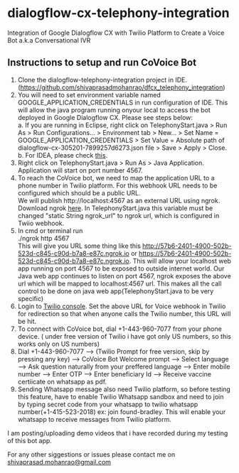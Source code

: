 # dialogflow-cx-telephony-integration
Integration of Google Dialogflow CX with Twilio Platform to Create a Voice Bot a.k.a Conversational IVR

## Instructions to setup and run CoVoice Bot
1. Clone the dialogflow-telephony-integration project in IDE.(https://github.com/shivaprasadmohanrao/dfcx_telephony_integration)
2. You will need to set environment variable named GOOGLE\_APPLICATION\_CREDENTIALS in run configuration of IDE. This will allow the java program running onyour local to access the bot deployed in Google Dialogflow CX. Please see steps below:
<br>a. If you are running in Eclipse, right click on TelephonyStart.java > Run As > Run Configurations... > Environment tab > New... > Set Name = GOOGLE\_APPLICATION\_CREDENTIALS > Set Value = Absolute path of dialogflow-cx-305201-7899257d6273.json file > Save > Apply > Close.
<br>b. For IDEA, please check <a href="https://www.jetbrains.com/help/objc/add-environment-variables-and-program-arguments.html#add-environment-variables">this</a>.
4. Right click on TelephonyStart.java > Run As > Java Application. Application will start on port number 4567.
5. To reach the CoVoice bot, we need to map the application URL to a phone number in Twilio platform. For this webhook URL needs to be configured which should be a public URL.
<br>We will publish http://localhost:4567 as an external URL using ngrok. Download ngrok <a href="https://ngrok.com/download">here</a>.
In TelephonyStart.java this variable must be changed "static String ngrok_url" to ngrok url, which is configured in Twiio webhook.
6. In cmd or terminal run<br>
./ngrok http 4567
<br>This will give you URL some thing like this http://57b6-2401-4900-502b-523d-c845-c90d-b7a8-e87c.ngrok.io or https://57b6-2401-4900-502b-523d-c845-c90d-b7a8-e87c.ngrok.io.
This will allow your localhost web app running on port 4567 to be exposed to outside internet world. Our Java web app continues to listen on port 4567, ngrok exposes the above url which will be mapped to localhost:4567 url. This makes all the call control to be done on java web app(TelephonyStart.java to be very specific)
7. Login to <a href="https://console.twilio.com/">Twilio console</a>. Set the above URL for Voice webhook in Twilio for redirection so that when anyone calls the Twilio number, this URL will be hit.
8. To connect with CoVoice bot, dial +1-443-960-7077 from your phone device. ( under free version of Twilio i have got only US numbers, so this works only on US numbers)
9. Dial +1-443-960-7077 --> (Twilio Prompt for free version, skip by pressing any key) --> CoVoice Bot Welcome prompt --> Select language --> Ask question naturally from your preffered language --> Enter mobile number --> Enter OTP --> Enter beneficiary Id --> Receive vaccine certiicate on whatsapp as pdf.
10. Sending Whatsapp message also need Twilio platform, so before testing this feature, have to enable Twilio Whatsapp sandbox and need to join by typing secret code from your whatsapp to twilio whatsapp number(+1-415-523-2018) ex: join found-bradley. This will enable your whatsapp to receive messages from Twilio platform.

I am posting/uploading demo videos that i have recorded during my testing of this bot app.

For any other siggestions or issues please contact me on shivaprasad.mohanrao@gmail.com
